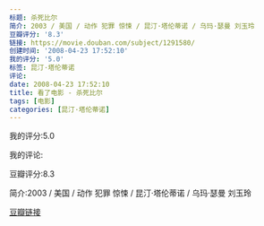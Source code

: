 ```yaml
---
标题: 杀死比尔
简介: 2003 / 美国 / 动作 犯罪 惊悚 / 昆汀·塔伦蒂诺 / 乌玛·瑟曼 刘玉玲
豆瓣评分: '8.3'
链接: https://movie.douban.com/subject/1291580/
创建时间: '2008-04-23 17:52:10'
我的评分: '5.0'
标签: 昆汀·塔伦蒂诺
评论:
date: 2008-04-23 17:52:10
title: 看了电影 - 杀死比尔
tags: [电影]
categories: [昆汀·塔伦蒂诺]
---
```


我的评分:5.0

我的评论:

豆瓣评分:8.3

简介:2003 / 美国 / 动作 犯罪 惊悚 / 昆汀·塔伦蒂诺 / 乌玛·瑟曼 刘玉玲

[豆瓣链接](https://movie.douban.com/subject/1291580/)

